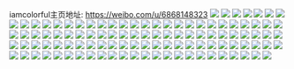iamcolorful主页地址: https://weibo.com/u/6868148323 
![](https://wx4.sinaimg.cn/mw2000/007uO37Rly1h91ehzv0q1j30sg2ny1kx.jpg) 
![](https://wx4.sinaimg.cn/mw2000/007uO37Rly1h91ei05k0mj30u0140qgn.jpg) 
![](https://wx4.sinaimg.cn/mw2000/007uO37Rly1h91ei0sfhyj30u0140qep.jpg) 
![](https://wx4.sinaimg.cn/mw2000/007uO37Rly1h90qhgtqdtj31s035sb2b.jpg) 
![](https://wx4.sinaimg.cn/mw2000/007uO37Rly1h90qhoru7rj32c03407wh.jpg) 
![](https://wx4.sinaimg.cn/mw2000/007uO37Rly1h90qhpxlfpj316o1kw7jk.jpg) 
![](https://wx4.sinaimg.cn/mw2000/007uO37Rly1h90qi88atoj30k00zk14a.jpg) 
![](https://wx4.sinaimg.cn/mw2000/007uO37Rly1h90qic0mo8j32c03404qq.jpg) 
![](https://wx4.sinaimg.cn/mw2000/007uO37Rly1gx39i5s99oj34tc2pkqvc.jpg) 
![](https://wx4.sinaimg.cn/mw2000/007uO37Rly1gx39i9t97ej34tc2pku13.jpg) 
![](https://wx4.sinaimg.cn/mw2000/007uO37Rly1gx39ifmgcij335s2msqv9.jpg) 
![](https://wx4.sinaimg.cn/mw2000/007uO37Rly1gx39i1q1nkj30pw1a07nw.jpg) 
![](https://wx4.sinaimg.cn/mw2000/007uO37Rly1gx39ikbyedj32c03404qs.jpg) 
![](https://wx4.sinaimg.cn/mw2000/007uO37Rly1gx39ilx0hij32c0340b2a.jpg) 
![](https://wx4.sinaimg.cn/mw2000/007uO37Rly1gx0uvh7bqpj334033ykjq.jpg) 
![](https://wx4.sinaimg.cn/mw2000/007uO37Rly1gx0uvsj16ij32c0340kjo.jpg) 
![](https://wx4.sinaimg.cn/mw2000/007uO37Rly1gx0uw7t802j32c0340u0z.jpg) 
![](https://wx4.sinaimg.cn/mw2000/007uO37Rly1gx0uw8hv4yj30zk0k043y.jpg) 
![](https://wx4.sinaimg.cn/mw2000/007uO37Rly1gx0uwae9pxj334033ynpe.jpg) 
![](https://wx4.sinaimg.cn/mw2000/007uO37Rly1gx0uwxkaghj32c0340kjn.jpg) 
![](https://wx4.sinaimg.cn/mw2000/007uO37Rly1gx0uwytlz4j31sc2dsnpd.jpg) 
![](https://wx4.sinaimg.cn/mw2000/007uO37Rly1gx0ux4uh4fj30zk0k0aij.jpg) 
![](https://wx4.sinaimg.cn/mw2000/007uO37Rly1gx0uwnjc5pj32c03401kz.jpg) 
![](https://wx4.sinaimg.cn/mw2000/007uO37Rly1gx0uzp1cf1j32c0340u0z.jpg) 
![](https://wx4.sinaimg.cn/mw2000/007uO37Rly1gx0uzq0m1pj30j60j6tb9.jpg) 
![](https://wx4.sinaimg.cn/mw2000/007uO37Rly1gx0uzqyi78j30u00u0jvz.jpg) 
![](https://wx4.sinaimg.cn/mw2000/007uO37Rly1gwn3i4z582j315o1b11kx.jpg) 
![](https://wx4.sinaimg.cn/mw2000/007uO37Rly1gwn3i5i298j30zg1ban99.jpg) 
![](https://wx4.sinaimg.cn/mw2000/007uO37Rly1gwn3i9ibf5j32ay2kxb2b.jpg) 
![](https://wx4.sinaimg.cn/mw2000/007uO37Rly1gwn3if2yfbj32c0340u0z.jpg) 
![](https://wx4.sinaimg.cn/mw2000/007uO37Rly1gwn3ih0r9hj320t2p3npe.jpg) 
![](https://wx4.sinaimg.cn/mw2000/007uO37Rly1gwn3in3sf0j32c0340qv6.jpg) 
![](https://wx4.sinaimg.cn/mw2000/007uO37Rly1gwm0wij0nvj32c03401kz.jpg) 
![](https://wx4.sinaimg.cn/mw2000/007uO37Rly1gwm0wfdo71j32c0340x6q.jpg) 
![](https://wx4.sinaimg.cn/mw2000/007uO37Rly1gwm0wjp0caj32c0340e5b.jpg) 
![](https://wx4.sinaimg.cn/mw2000/007uO37Rly1gwm0wm85c5j32c03401ky.jpg) 
![](https://wx4.sinaimg.cn/mw2000/007uO37Rly1gwm0wmyp01j30xc2dgnnz.jpg) 
![](https://wx4.sinaimg.cn/mw2000/007uO37Rly1gwm0wvoibfj34mo334hdx.jpg) 
![](https://wx4.sinaimg.cn/mw2000/007uO37Rly1gwm0x7qfxyj34tc2pku14.jpg) 
![](https://wx4.sinaimg.cn/mw2000/007uO37Rly1gwm0xgb22dj34mo334b2d.jpg) 
![](https://wx4.sinaimg.cn/mw2000/007uO37Rly1gwm0xrdcmaj34tc2pkqvc.jpg) 
![](https://wx4.sinaimg.cn/mw2000/007uO37Rly1gwm0xtmy49j32c03404qq.jpg) 
![](https://wx4.sinaimg.cn/mw2000/007uO37Rly1gwm0y6tm3oj32c02q1qv7.jpg) 
![](https://wx4.sinaimg.cn/mw2000/007uO37Rly1gwkrlsqr23j33402c0e84.jpg) 
![](https://wx4.sinaimg.cn/mw2000/007uO37Rly1gwkrlm575wj33402c0hdw.jpg) 
![](https://wx4.sinaimg.cn/mw2000/007uO37Rly1gwkrltmie3j30n00uutgg.jpg) 
![](https://wx4.sinaimg.cn/mw2000/007uO37Rly1gwkt7nwfhsj31sc2dsqv5.jpg) 
![](https://wx4.sinaimg.cn/mw2000/007uO37Rly1gwjpywankpj32c0340hdu.jpg) 
![](https://wx4.sinaimg.cn/mw2000/007uO37Rly1gwjpyyqjymj32c0340u0y.jpg) 
![](https://wx4.sinaimg.cn/mw2000/007uO37Rly1gwjpz3svkrj31sc2dsu0x.jpg) 
![](https://wx4.sinaimg.cn/mw2000/007uO37Rly1gwjpz5dhtjj30n01dsamr.jpg) 
![](https://wx4.sinaimg.cn/mw2000/007uO37Rly1gwgaizygs3j30k00zkn1n.jpg) 
![](https://wx4.sinaimg.cn/mw2000/007uO37Rly1gwgaj0tqtuj32c0340e81.jpg) 
![](https://wx4.sinaimg.cn/mw2000/007uO37Rly1gwgak1fumcj31tu1tunpd.jpg) 
![](https://wx4.sinaimg.cn/mw2000/007uO37Rly1gv4oa7hxwxj62c03407wi02.jpg) 
![](https://wx4.sinaimg.cn/mw2000/007uO37Rly1gv07crbou1j62c0340hdu02.jpg) 
![](https://wx4.sinaimg.cn/mw2000/007uO37Rly1gv07cu6m2ej62c0340u0z02.jpg) 
![](https://wx4.sinaimg.cn/mw2000/007uO37Rly1gv07cwisg4j32c0340u0x.jpg) 
![](https://wx4.sinaimg.cn/mw2000/007uO37Rly1gv07cxsrcnj62c03404qq02.jpg) 
![](https://wx4.sinaimg.cn/mw2000/007uO37Rly1gv07cz4xpcj63402c01ky02.jpg) 
![](https://wx4.sinaimg.cn/mw2000/007uO37Rly1gv07d1a1hrj32c0340b2a.jpg) 
![](https://wx4.sinaimg.cn/mw2000/007uO37Rly1gv07d367qsj62c0340npf02.jpg) 
![](https://wx4.sinaimg.cn/mw2000/007uO37Rly1gv07d5iibyj62c0340qv602.jpg) 
![](https://wx4.sinaimg.cn/mw2000/007uO37Rly1gv07d7l5vpj62c0340e8202.jpg) 
![](https://wx4.sinaimg.cn/mw2000/007uO37Rly1gv07d9hvqwj62c03401kz02.jpg) 
![](https://wx4.sinaimg.cn/mw2000/007uO37Rly1gv07dafmgzj62c0340qv502.jpg) 
![](https://wx4.sinaimg.cn/mw2000/007uO37Rly1gv07dcem8ej62c0340x6q02.jpg) 
![](https://wx4.sinaimg.cn/mw2000/007uO37Rly1gv07cpj1opj31sc2ds1ky.jpg) 
![](https://wx4.sinaimg.cn/mw2000/007uO37Rly1gv07ddp11mj61sc2dsb2a02.jpg) 
![](https://wx4.sinaimg.cn/mw2000/007uO37Rly1gv07df0uemj31sc2ds7wi.jpg) 
![](https://wx4.sinaimg.cn/mw2000/007uO37Rly1gupr87vxgdj60n01dstjb02.jpg) 
![](https://wx4.sinaimg.cn/mw2000/007uO37Rly1gupr2tdik8j61sc2ds1ky02.jpg) 
![](https://wx4.sinaimg.cn/mw2000/007uO37Rly1gupr2ubyqmj30n01dsh2l.jpg) 
![](https://wx4.sinaimg.cn/mw2000/007uO37Rly1gupr2vwzj0j63402c0qv602.jpg) 
![](https://wx4.sinaimg.cn/mw2000/007uO37Rly1guoltym2f2j62c0340kjl02.jpg) 
![](https://wx4.sinaimg.cn/mw2000/007uO37Rly1guoltx6rr8j62c0340qv502.jpg) 
![](https://wx4.sinaimg.cn/mw2000/007uO37Rly1guolu0w2pkj62c0340npe02.jpg) 
![](https://wx4.sinaimg.cn/mw2000/007uO37Rly1guolu1ydhij61dp1u94dx02.jpg) 
![](https://wx4.sinaimg.cn/mw2000/007uO37Rly1gumaejr2q5j62c0340u0y02.jpg) 
![](https://wx4.sinaimg.cn/mw2000/007uO37Rly1gumaehl2ypj607p07paa402.jpg) 
![](https://wx4.sinaimg.cn/mw2000/007uO37Rly1gudqh9528ij60ip0l00xm02.jpg) 
![](https://wx4.sinaimg.cn/mw2000/007uO37Rly1gud2ofllqdj62c0340u0y02.jpg) 
![](https://wx4.sinaimg.cn/mw2000/007uO37Rly1gud2l2usu0j62c0340hdv02.jpg) 
![](https://wx4.sinaimg.cn/mw2000/007uO37Rly1gud2l73s49j32c03401l0.jpg) 
![](https://wx4.sinaimg.cn/mw2000/007uO37Rly1gud2lb1ur0j62c0340u0y02.jpg) 
![](https://wx4.sinaimg.cn/mw2000/007uO37Rly1gud2kuy0m1j60u00u07eu02.jpg) 
![](https://wx4.sinaimg.cn/mw2000/007uO37Rly1gu7ai9yvhjj60n01dsk2j02.jpg) 
![](https://wx4.sinaimg.cn/mw2000/007uO37Rly1gu7ai8uebmj62c0340x6q02.jpg) 
![](https://wx4.sinaimg.cn/mw2000/007uO37Rly1gu7aia9rm8j30n00uodjo.jpg) 
![](https://wx4.sinaimg.cn/mw2000/007uO37Rly1gu7aicjrc8j62c03404qr02.jpg) 
![](https://wx4.sinaimg.cn/mw2000/007uO37Rly1gu64geyyo7j62c0340e8302.jpg) 
![](https://wx4.sinaimg.cn/mw2000/007uO37Rly1gu64gm8x8aj63402c04qr02.jpg) 
![](https://wx4.sinaimg.cn/mw2000/007uO37Rly1gu64grvdczj63402c07wj02.jpg) 
![](https://wx4.sinaimg.cn/mw2000/007uO37Rly1gu64gujghkj62c0340qv602.jpg) 
![](https://wx4.sinaimg.cn/mw2000/007uO37Rly1gu514yflzrj62c0340x6s02.jpg) 
![](https://wx4.sinaimg.cn/mw2000/007uO37Rly1gu515b95zbj32c0340e86.jpg) 
![](https://wx4.sinaimg.cn/mw2000/007uO37Rly1gu515ih1qkj62bb332qv902.jpg) 
![](https://wx4.sinaimg.cn/mw2000/007uO37Rly1gu515p04bsj62c0340hdv02.jpg) 
![](https://wx4.sinaimg.cn/mw2000/007uO37Rly1gu5156rrenj62c02s1hdu02.jpg) 
![](https://wx4.sinaimg.cn/mw2000/007uO37Rly1gu515pkv75j60u00jjai802.jpg) 
![](https://wx4.sinaimg.cn/mw2000/007uO37Rly1gu515sika9j634022ox6r02.jpg) 
![](https://wx4.sinaimg.cn/mw2000/007uO37Rly1gu515yes6rj64tc37knpl02.jpg) 
![](https://wx4.sinaimg.cn/mw2000/007uO37Rly1gu515yyegqj30kj0kj0ty.jpg) 
![](https://wx4.sinaimg.cn/mw2000/007uO37Rly1gttg3fn9xbj61sc2ds4it02.jpg) 
![](https://wx4.sinaimg.cn/mw2000/007uO37Rly1gttg3etnhfj32c0340qv5.jpg) 
![](https://wx4.sinaimg.cn/mw2000/007uO37Rgy1gtsu9cqt8nj61o02801ky02.jpg) 
